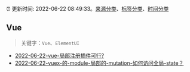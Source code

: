 :alarm_clock: 更新时间: 2022-06-22 08:49:33。[来源分类](../README.md)、[标签分类](../TAGS.md)、[时间分类](../TIMELINE.md)

## Vue


> 关键字：`Vue`、`ElementUI`



- [2022-06-22-vue-局部注册插件可行?](https://www.v2ex.com/t/861412) 
- [2022-06-22-vuex-的-module-局部的-mutation-如何访问全局-state？](https://www.v2ex.com/t/861382) 